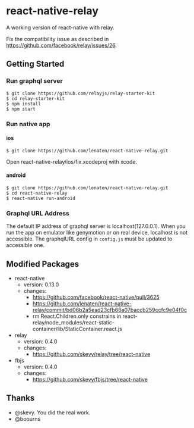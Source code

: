 # react-native-relay

A working version of react-native with relay.

Fix the compatibility issue as described in https://github.com/facebook/relay/issues/26. 

## Getting Started

### Run graphql server

```
$ git clone https://github.com/relayjs/relay-starter-kit
$ cd relay-starter-kit
$ npm install
$ npm start
```

### Run native app

#### ios
```
$ git clone https://github.com/lenaten/react-native-relay.git
```
Open react-native-relay/ios/fix.xcodeproj with xcode.

#### android
```
$ git clone https://github.com/lenaten/react-native-relay.git
$ cd react-native-relay
$ react-native run-android
```

### Graphql URL Address

The default IP address of graphql server is localhost(127.0.0.1). 
When you run the app on emulator like genymotion or on real device, localhost is not accessible. The graphqlURL config in `config.js` must be updated to accessible one.

## Modified Packages

- react-native
  - version: 0.13.0
  - changes: 
    - https://github.com/facebook/react-native/pull/3625
    - https://github.com/lenaten/react-native-relay/commit/bd06b2a5ead23cfb66a07baccb259ccfc9e04f0c
    - rm React.Children.only constrains in react-relay/node_modules/react-static-container/lib/StaticContainer.react.js
- relay
  - version: 0.4.0
  - changes: 
    - https://github.com/skevy/relay/tree/react-native
- fbjs
  - version: 0.4.0
  - changes: 
    - https://github.com/skevy/fbjs/tree/react-native

## Thanks
- @skevy. You did the real work.
- @boourns
